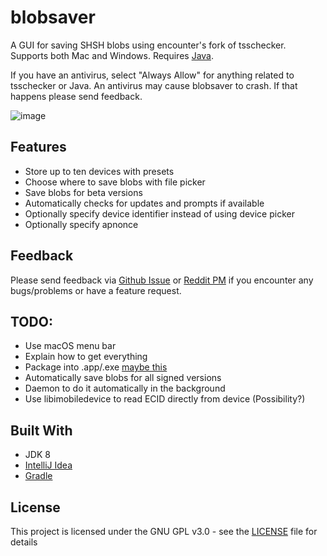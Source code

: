 # blobsaver
A GUI for saving SHSH blobs using encounter's fork of tsschecker. Supports both Mac and Windows. Requires [Java](https://java.com/inc/BrowserRedirect1.jsp).

If you have an antivirus, select "Always Allow" for anything related to tsschecker or Java. An antivirus may cause blobsaver to crash. If that happens please send feedback.

![image](https://i.imgur.com/QzhemWh.png)

## Features
- Store up to ten devices with presets
- Choose where to save blobs with file picker
- Save blobs for beta versions
- Automatically checks for updates and prompts if available
- Optionally specify device identifier instead of using device picker
- Optionally specify apnonce

## Feedback
Please send feedback via [Github Issue](https://github.com/airsquared/blobsaver/issues/new) or [Reddit PM](https://www.reddit.com//message/compose?to=01110101_00101111&subject=Blobsaver+Feedback) if you encounter any bugs/problems or have a feature request. 

## TODO:
- Use macOS menu bar
- Explain how to get everything
- Package into .app/.exe [maybe this](https://github.com/Jorl17/jar2app)
- Automatically save blobs for all signed versions
- Daemon to do it automatically in the background
- Use libimobiledevice to read ECID directly from device (Possibility?)

## Built With
- JDK 8
- [IntelliJ Idea](https://www.jetbrains.com/idea/)
- [Gradle](https://gradle.org/) 

## License
This project is licensed under the GNU GPL v3.0 - see the [LICENSE](https://github.com/airsquared/blobsaver/blob/master/LICENSE) file for details
